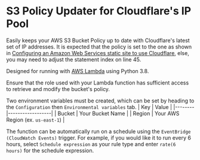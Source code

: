 # S3 Policy Updater for Cloudflare's IP Pool

Easily keeps your AWS S3 Bucket Policy up to date with Cloudflare's latest set of IP addresses. It is expected that the policy is set to the one as shown in [Configuring an Amazon Web Services static site to use Cloudflare](https://support.cloudflare.com/hc/en-us/articles/360037983412-Configuring-an-Amazon-Web-Services-static-site-to-use-Cloudflare), else, you may need to adjust the statement index on line 45.

Designed for running with [AWS Lambda](https://aws.amazon.com/lambda/) using Python 3.8.

Ensure that the role used with your Lambda function has sufficient access to retrieve and modify the bucket's policy.

Two environment variables must be created, which can be set by heading to the `Configuration` then `Environmental variables` tab.
| Key    | Value            |
|--------|------------------|
| Bucket | Your Bucket Name |
| Region | Your AWS Region (ex. `us-east-1`)  |

The function can be automatically run on a schedule using the `EventBridge (CloudWatch Events)` trigger. For example, if you would like it to run every 6 hours, select `Schedule expression` as your rule type and enter `rate(6 hours)` for the schedule expression.
